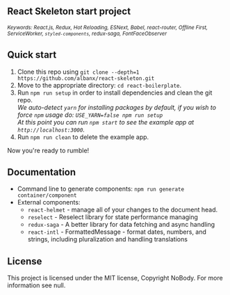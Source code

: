 ## React Skeleton start project
<sub><i>Keywords: React.js, Redux, Hot Reloading, ESNext, Babel, react-router, Offline First, ServiceWorker, `styled-components`, redux-saga, FontFaceObserver</i></sub>

## Quick start

1. Clone this repo using `git clone --depth=1 https://github.com/albanx/react-skeleton.git`
2. Move to the appropriate directory: `cd react-boilerplate`.<br />
3. Run `npm run setup` in order to install dependencies and clean the git repo.<br />
   *We auto-detect `yarn` for installing packages by default, if you wish to force `npm` usage do: `USE_YARN=false npm run setup`*<br />
   *At this point you can run `npm start` to see the example app at `http://localhost:3000`.*
4. Run `npm run clean` to delete the example app.

Now you're ready to rumble!


## Documentation

- Command line to generate components: `npm run generate container/component`
- External components:
    * `react-helmet` - manage all of your changes to the document head.
    * `reselect` - Reselect library for state performance managing
    * `redux-saga` - A better library for data fetching and async handling
    * `react-intl` - FormattedMessage - format dates, numbers, and strings, including pluralization and handling translations
    
## License

This project is licensed under the MIT license, Copyright NoBody. For more information see null.
